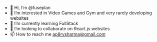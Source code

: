 - 👋 Hi, I’m @fuseplan
- 👀 I’m interested in Video Games and Gym and very rarely developing websites
- 🌱 I’m currently learning FullStack
- 💞️ I’m looking to collaborate on React.js websites
- 📫 How to reach me ap8rvsharma@gmail.com


